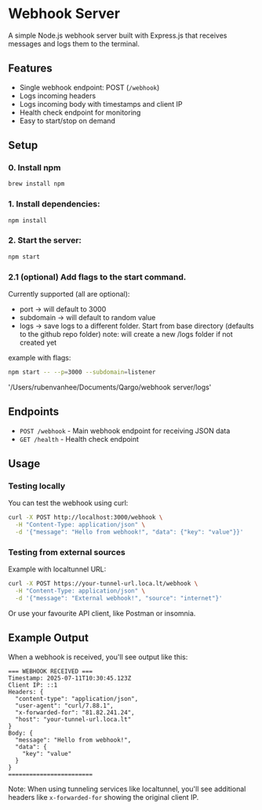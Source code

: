 # Webhook Server

A simple Node.js webhook server built with Express.js that receives messages and logs them to the terminal.

## Features

- Single webhook endpoint: POST (`/webhook`)
- Logs incoming headers
- Logs incoming body with timestamps and client IP
- Health check endpoint for monitoring
- Easy to start/stop on demand

## Setup

### 0. Install npm
```bash
brew install npm
```

### 1. Install dependencies:
```bash
npm install
```

### 2. Start the server:
```bash
npm start
```

### 2.1 (optional) Add flags to the start command.
Currently supported (all are optional):
- port          ->  will default to 3000
- subdomain     ->  will default to random value
- logs          ->  save logs to a different folder. Start from base directory (defaults to the github repo folder)
                    note: will create a new /logs folder if not created yet

example with flags:
``` bash
npm start -- --p=3000 --subdomain=listener
```
'/Users/rubenvanhee/Documents/Qargo/webhook server/logs'
## Endpoints

- `POST /webhook` - Main webhook endpoint for receiving JSON data
- `GET /health` - Health check endpoint

## Usage

### Testing locally
You can test the webhook using curl:

```bash
curl -X POST http://localhost:3000/webhook \
  -H "Content-Type: application/json" \
  -d '{"message": "Hello from webhook!", "data": {"key": "value"}}'
```

### Testing from external sources

Example with localtunnel URL:
```bash
curl -X POST https://your-tunnel-url.loca.lt/webhook \
  -H "Content-Type: application/json" \
  -d '{"message": "External webhook!", "source": "internet"}'
```

Or use your favourite API client, like Postman or insomnia.

## Example Output

When a webhook is received, you'll see output like this:

```
=== WEBHOOK RECEIVED ===
Timestamp: 2025-07-11T10:30:45.123Z
Client IP: ::1
Headers: {
  "content-type": "application/json",
  "user-agent": "curl/7.88.1",
  "x-forwarded-for": "81.82.241.24",
  "host": "your-tunnel-url.loca.lt"
}
Body: {
  "message": "Hello from webhook!",
  "data": {
    "key": "value"
  }
}
========================
```

Note: When using tunneling services like localtunnel, you'll see additional headers like `x-forwarded-for` showing the original client IP.
